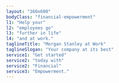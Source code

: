 ```yaml
---
layout: "160x600"
bodyClass: "financial-empowerment"
l1: "Help your"
l2: "employees go"
l3: "further in life"
l4: "and at work."
taglineTitle: "Morgan Stanley at Work"
taglineSlogan: "Your company at its best"
service1: "Get started"
service2: "today with"
service2: "Financial"
service3: "Empowerment."
---
```

